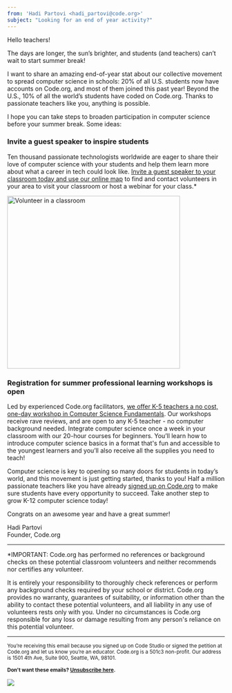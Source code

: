 ```yaml
---
from: 'Hadi Partovi <hadi_partovi@code.org>'
subject: "Looking for an end of year activity?"
---
```


<style type="text/css">@media only screen and (max-width: 399px) { 
      .scaleimages { max-width: 100%; height: auto !important; 
          
      } 
  }
</style>

Hello teachers!

The days are longer, the sun’s brighter, and students (and teachers) can’t wait to start summer break! 

I want to share an amazing end-of-year stat about our collective movement to spread computer science in schools: 20% of all U.S. students now have accounts on Code.org, and most of them joined this past year! Beyond the U.S., 10% of all the world’s students have coded on Code.org. Thanks to passionate teachers like you, anything is possible.

I hope you can take steps to broaden participation in computer science before your summer break. Some ideas:

### Invite a guest speaker to inspire students

Ten thousand passionate technologists worldwide are eager to share their love of computer science with your students and help them learn more about what a career in tech could look like. [Invite a guest speaker to your classroom today and use our online map](https://code.org/volunteer/local) to find and contact volunteers in your area to visit your classroom or host a webinar for your class.* 

<img class="pattern" src="https://s3.amazonaws.com/cdo-email-images/amy_teaching.png" alt="Volunteer in a classroom" width="400" style="display: block; border: 0;" />

### Registration for summer professional learning workshops is open

Led by experienced Code.org facilitators, [we offer K-5 teachers a no cost, one-day workshop in Computer Science Fundamentals](https://code.org/professional-development-workshops). Our workshops receive rave reviews, and are open to any K-5 teacher - no computer background needed. Integrate computer science once a week in your classroom with our 20-hour courses for beginners. You’ll learn how to introduce computer science basics in a format that's fun and accessible to the youngest learners and you’ll also receive all the supplies you need to teach!

Computer science is key to opening so many doors for students in today’s world, and this movement is just getting started, thanks to you! Half a million passionate teachers like you have already [signed up on Code.org](https://code.org/) to make sure students have every opportunity to succeed. Take another step to grow K-12 computer science today!

Congrats on an awesome year and have a great summer! 

Hadi Partovi<br/> 
Founder, Code.org

<hr/>

*IMPORTANT: Code.org has performed no references or background checks on these potential classroom volunteers and neither recommends nor certifies any volunteer.

It is entirely your responsibility to thoroughly check references or perform any background checks required by your school or district. Code.org provides no warranty, guarantees of suitability, or information other than the ability to contact these potential volunteers, and all liability in any use of volunteers rests only with you. Under no circumstances is Code.org responsible for any loss or damage resulting from any person's reliance on this potential volunteer.

<p> <hr/> <small> You’re receiving this email because you signed up on Code Studio or signed the petition at Code.org and let us know you’re an educator. Code.org is a 501c3 non-profit. Our address is 1501 4th Ave, Suite 900, Seattle, WA, 98101.

<strong>Don't want these emails? <a href="<%= unsubscribe_link %>">Unsubscribe here</a>.</strong></small></p>

![](<%= tracking_pixel %>)